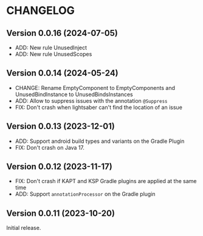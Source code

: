 # CHANGELOG

## Version 0.0.16 (2024-07-05)
- ADD: New rule UnusedInject
- ADD: New rule UnusedScopes


## Version 0.0.14 (2024-05-24)
- CHANGE: Rename EmptyComponent to EmptyComponents and UnusedBindInstance to UnusedBindsInstances
- ADD: Allow to suppress issues with the annotation `@Suppress`
- FIX: Don't crash when lightsaber can't find the location of an issue


## Version 0.0.13 (2023-12-01)
- ADD: Support android build types and variants on the Gradle Plugin
- FIX: Don't crash on Java 17.


## Version 0.0.12 (2023-11-17)
- FIX: Don't crash if KAPT and KSP Gradle plugins are applied at the same time
- ADD: Support `annotationProcessor` on the Gradle plugin


## Version 0.0.11 (2023-10-20)
Initial release.
